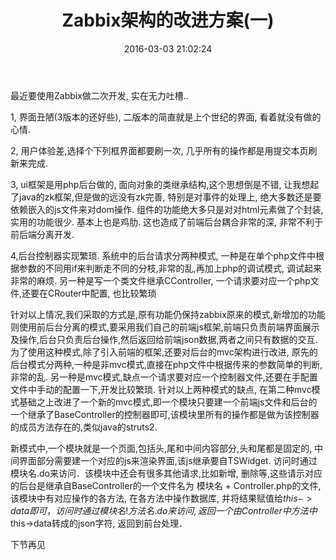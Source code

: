 ﻿---
title: Zabbix架构的改进方案(一)
date: 2016-03-03 21:02:24
tags:
---
最近要使用Zabbix做二次开发, 实在无力吐槽..  

1, 界面丑陋(3版本的还好些), 二版本的简直就是上个世纪的界面, 看着就没有做的心情. 

2, 用户体验差,选择个下列框界面都要刷一次, 几乎所有的操作都是用提交本页刷新来完成. 

3, ui框架是用php后台做的, 面向对象的类继承结构,这个思想倒是不错, 让我想起了java的zk框架,但是做的远没有zk完善, 特别是对事件的处理上, 绝大多数还是要依赖嵌入的js文件来对dom操作. 组件的功能绝大多只是对对html元素做了个封装,实用的功能很少. 基本上也是鸡肋. 这也造成了前端后台耦合非常的深, 非常不利于前后端分离开发.

4,后台控制器实现繁琐. 系统中的后台请求分两种模式, 一种是在单个php文件中根据参数的不同用if来判断走不同的分枝,非常的乱,再加上php的调试模式, 调试起来非常的麻烦. 另一种是写一个类文件继承CController, 一个请求要对应一个php文件,还要在CRouter中配置, 也比较繁琐



针对以上情况,我们采取的方式是,原有功能仍保持zabbix原来的模式,新增加的功能则使用前后台分离的模式,要采用我们自己的前端js框架,前端只负责前端界面展示及操作,后台只负责后台操作,然后返回给前端json数据,两者之间只有数据的交互. 为了使用这种模式,除了引入前端的框架,还要对后台的mvc架构进行改进, 原先的后台模式分两种,一种是非mvc模式,直接在php文件中根据传来的参数简单的判断,非常的乱. 另一种是mvc模式,缺点一个请求要对应一个控制器文件,还要在手配置文件中手动的配置一下,开发比较繁琐. 针对以上两种模式的缺点, 在第二种mvc模式基础之上改进了一个新的mvc模式,即一个模块只要建一个前端js文件和后台的一个继承了BaseController的控制器即可,该模块里所有的操作都是做为该控制器的成员方法存在的,类似java的struts2.


新模式中,一个模块就是一个页面,包括头,尾和中间内容部分,头和尾都是固定的, 中间界面部分需要建一个对应的js来渲染界面,该js继承要自TSWidget. 访问时通过 模块名.do来访问．该模块中还会有很多其他请求,比如新增, 删除等,这些请示对应的后台是继承自BaseController的一个文件名为 模块名 + Controller.php的文件, 该模块中有对应操作的各方法, 在各方法中操作数据库, 并将结果赋值给$this->data即可，访问时通过 模块名!方法名.do来访问,返回一个由Controller中方法中$this->data转成的json字符, 返回到前台处理．





下节再见